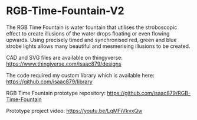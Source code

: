 # RGB-Time-Fountain-V2

The RGB Time Fountain is water fountain that utilises the stroboscopic effect to create illusions of the water drops floating or even flowing upwards. Using precisely timed and synchronised red, green and blue strobe lights allows many beautiful and mesmerising illusions to be created. 

CAD and SVG files are available on thingyverse: https://www.thingiverse.com/isaac879/designs

The code required my custom library which is available here: https://github.com/isaac879/Iibrary

RGB Time Fountain prototype repository: https://github.com/isaac879/RGB-Time-Fountain

Prototype project video: https://youtu.be/LqMFiVkvxQw
